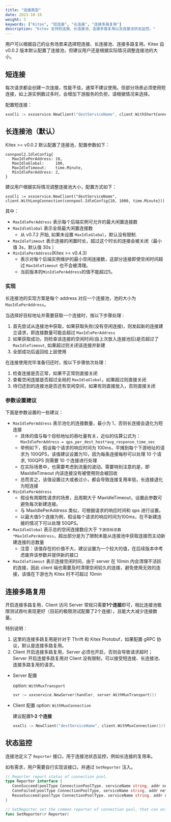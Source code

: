 ```yaml
---
title: "连接类型"
date: 2023-10-16
weight: 3
keywords: ["Kitex", "短连接", "长连接", "连接多路复用"]
description: "Kitex 支持短连接、长连接池、连接多路复用以及连接池状态监控。"
---
```


用户可以根据自己的业务场景来选择短连接、长连接池、连接多路复用。Kitex 自 v0.0.2 版本默认配置了连接池，但建议用户还是根据实际情况调整连接池的大小。

## 短连接

每次请求都会创建一次连接，性能不佳，通常不建议使用。但部分场景必须使用短连接，如上游实例数过多时，会增加下游服务的负担，请根据情况来选择。

配置短连接：

```go
xxxCli := xxxservice.NewClient("destServiceName", client.WithShortConnection())
```

## 长连接池（默认）

Kitex >= v0.0.2 默认配置了连接池，配置参数如下：

```
connpool2.IdleConfig{
   MaxIdlePerAddress: 10,
   MaxIdleGlobal:     100,
   MaxIdleTimeout:    time.Minute,
   MinIdlePerAddress: 2,
}
```

建议用户根据实际情况调整连接池大小，配置方式如下：

```
xxxCli := xxxservice.NewClient("destServiceName", client.WithLongConnection(connpool.IdleConfig{10, 1000, time.Minute}))
```

其中：

- `MaxIdlePerAddress` 表示每个后端实例可允许的最大闲置连接数
- `MaxIdleGlobal` 表示全局最大闲置连接数
  - 从 v0.7.2 开始, 如果未设置 `MaxIdleGlobal`，默认没有限制.
- `MaxIdleTimeout` 表示连接的闲置时长，超过这个时长的连接会被关闭（最小值 3s，默认值 30s ）
- `MinIdlePerAddress`(Kitex >= v0.4.3)
  - 表示对每个后端实例维护的最小空闲连接数，这部分连接即使空闲时间超过 `MaxIdleTimeout` 也不会被清理。
  - 当前版本的`MinIdlePerAddress`的值不能超过5。
### 实现

长连接池的实现方案是每个 address 对应一个连接池，池的大小为 `MaxIdlePerAddress`。

当选择好目标地址并需要获取一个连接时，按以下步骤处理 :

1. 首先尝试从连接池中获取，如果获取失败(没有空闲连接)，则发起新的连接建立请求，即连接数量可能会超过 `MaxIdlePerAddress`
2. 如果获取成功，则检查该连接的空闲时间(自上次放入连接池后)是否超过了 `MaxIdleTimeout`, 如果超过则关闭该连接并新建
3. 全部成功后返回给上层使用

在连接使用完毕准备归还时，按以下步骤依次处理：

1. 检查连接是否正常，如果不正常则直接关闭
2. 查看空闲连接是否超过全局的 `MaxIdleGlobal`，如果超过则直接关闭
3. 待归还到的连接池是否还有空闲空间，如果有则直接放入，否则直接关闭

### 参数设置建议

下面是参数设置的一些建议：

- `MaxIdlePerAddress` 表示池化的连接数量，最小为 1，否则长连接会退化为短连接
    - 具体的值与每个目标地址的吞吐量有关，近似的估算公式为：`MaxIdlePerAddress = qps_per_dest_host*avg_response_time_sec `
    - 举例如下，假设每个请求的响应时间为 100ms，平摊到每个下游地址的请求为 100QPS，该值建议设置为10，因为每条连接每秒可以处理 10 个请求, 100QPS 则需要 10 个连接进行处理
    - 在实际场景中，也需要考虑到流量的波动。需要特别注意的是，即 MaxIdleTimeout 内该连接没有被使用则会被回收
    - 总而言之，该值设置过大或者过小，都会导致连接复用率低，长连接退化为短连接
- `MinIdlePerAddress`
  - 假设有周期性请求的场景，且周期大于 MaxIdleTimeout，设置此参数可避免每次新建连接。
  - 与 MaxIdlePerAddress 类似，可根据请求的响应时间和 qps 进行设置。
  - 以最大值5个连接为例，假设每个请求的响应时间为100ms，在不新建连接的情况下可以处理 50QPS。
- `MaxIdleGlobal` 表示总的空闲连接数应大于 `下游目标总数*MaxIdlePerAddress`，超出部分是为了限制未能从连接池中获取连接而主动新建连接的总数量
    - 注意：该值存在的价值不大，建议设置为一个较大的值，在后续版本中考虑废弃该参数并提供新的接口
- `MaxIdleTimeout` 表示连接空闲时间，由于 server 在 10min 内会清理不活跃的连接，因此 client 端也需要及时清理空闲较久的连接，避免使用无效的连接，该值在下游也为 Kitex 时不可超过 10min

## 连接多路复用

开启连接多路复用，Client 访问 Server 常规只需要**1个连接**即可，相比连接池极限测试吞吐表现更好（目前的极限测试配置了2个连接），且能大大减少连接数量。

特别说明：

1. 这里的连接多路复用是针对于 Thrift 和 Kitex Protobuf，如果配置 gRPC 协议，默认是连接多路复用。
2. Client 开启连接多路复用，Server 必须也开启，否则会导致请求超时；Server 开启连接多路复用对 Client 没有限制，可以接受短连接、长连接池、连接多路复用的请求。

- Server 配置

  option: `WithMuxTransport`

  ```go
  svr := xxxservice.NewServer(handler, server.WithMuxTransport())
  ```

- Client 配置
  option: `WithMuxConnection`

  建议配置**1-2 个连接**

  ```go
  xxxCli := NewClient("destServiceName", client.WithMuxConnection(1))
  ```


## 状态监控

连接池定义了 `Reporter` 接口，用于连接池状态监控，例如长连接的复用率。

如有需求，用户需要自行实现该接口，并通过 `SetReporter` 注入。

```go
// Reporter report status of connection pool.
type Reporter interface {
   ConnSucceed(poolType ConnectionPoolType, serviceName string, addr net.Addr)
   ConnFailed(poolType ConnectionPoolType, serviceName string, addr net.Addr)
   ReuseSucceed(poolType ConnectionPoolType, serviceName string, addr net.Addr)
}

// SetReporter set the common reporter of connection pool, that can only be set once.
func SetReporter(r Reporter)
```
